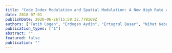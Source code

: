 ```yaml
---
title: "Code Index Modulation and Spatial Modulation: A New High Rate and Energy Efficient Scheme for MIMO systems"
date: 2018-07-01
publishDate: 2020-06-26T15:50:32.778169Z
authors: ["Fatih Cogen", "Erdogan Aydin", "Ertugrul Basar", "Nihat Kabaoglu", "H. Ilhan"]
publication_types: ["1"]
abstract: ""
featured: false
publication: ""
---
```


